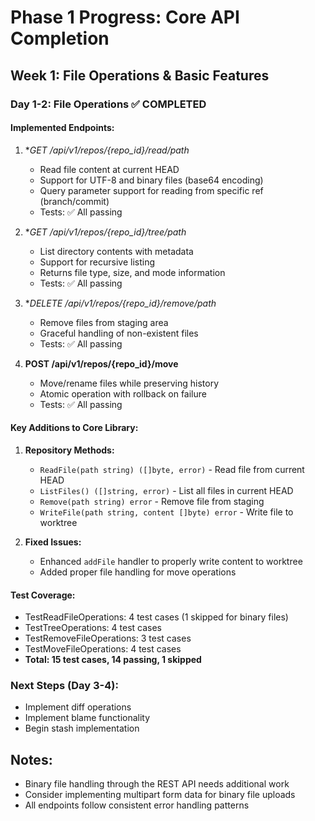 # Phase 1 Progress: Core API Completion

## Week 1: File Operations & Basic Features

### Day 1-2: File Operations ✅ COMPLETED

#### Implemented Endpoints:

1. **GET /api/v1/repos/{repo_id}/read/*path**
   - Read file content at current HEAD
   - Support for UTF-8 and binary files (base64 encoding)
   - Query parameter support for reading from specific ref (branch/commit)
   - Tests: ✅ All passing

2. **GET /api/v1/repos/{repo_id}/tree/*path**
   - List directory contents with metadata
   - Support for recursive listing
   - Returns file type, size, and mode information
   - Tests: ✅ All passing

3. **DELETE /api/v1/repos/{repo_id}/remove/*path**
   - Remove files from staging area
   - Graceful handling of non-existent files
   - Tests: ✅ All passing

4. **POST /api/v1/repos/{repo_id}/move**
   - Move/rename files while preserving history
   - Atomic operation with rollback on failure
   - Tests: ✅ All passing

#### Key Additions to Core Library:

1. **Repository Methods:**
   - `ReadFile(path string) ([]byte, error)` - Read file from current HEAD
   - `ListFiles() ([]string, error)` - List all files in current HEAD
   - `Remove(path string) error` - Remove file from staging
   - `WriteFile(path string, content []byte) error` - Write file to worktree

2. **Fixed Issues:**
   - Enhanced `addFile` handler to properly write content to worktree
   - Added proper file handling for move operations

#### Test Coverage:
- TestReadFileOperations: 4 test cases (1 skipped for binary files)
- TestTreeOperations: 4 test cases
- TestRemoveFileOperations: 3 test cases  
- TestMoveFileOperations: 4 test cases
- **Total: 15 test cases, 14 passing, 1 skipped**

### Next Steps (Day 3-4):
- Implement diff operations
- Implement blame functionality
- Begin stash implementation

## Notes:
- Binary file handling through the REST API needs additional work
- Consider implementing multipart form data for binary file uploads
- All endpoints follow consistent error handling patterns